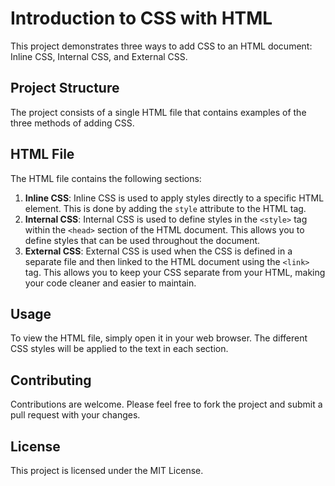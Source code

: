 # Introduction to CSS with HTML

This project demonstrates three ways to add CSS to an HTML document: Inline CSS, Internal CSS, and External CSS.

## Project Structure

The project consists of a single HTML file that contains examples of the three methods of adding CSS.

## HTML File

The HTML file contains the following sections:

1. **Inline CSS**: Inline CSS is used to apply styles directly to a specific HTML element. This is done by adding the `style` attribute to the HTML tag.
2. **Internal CSS**: Internal CSS is used to define styles in the `<style>` tag within the `<head>` section of the HTML document. This allows you to define styles that can be used throughout the document.
3. **External CSS**: External CSS is used when the CSS is defined in a separate file and then linked to the HTML document using the `<link>` tag. This allows you to keep your CSS separate from your HTML, making your code cleaner and easier to maintain.

## Usage

To view the HTML file, simply open it in your web browser. The different CSS styles will be applied to the text in each section.

## Contributing

Contributions are welcome. Please feel free to fork the project and submit a pull request with your changes.

## License

This project is licensed under the MIT License.
